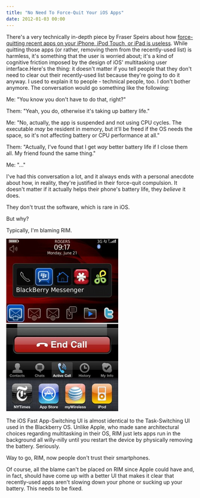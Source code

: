 ```yaml
---
title: "No Need To Force-Quit Your iOS Apps"
date: 2012-01-03 00:00
---
```


There's a very technically in-depth piece by Fraser Speirs about how [force-quitting recent apps on your iPhone, iPod Touch, or iPad is useless](http://speirs.org/blog/2012/1/2/misconceptions-about-ios-multitasking.html). While quitting those apps (or rather, removing them from the recently-used list) is harmless, it's something that the user is worried about; it's a kind of cognitive friction imposed by the design of iOS' multitasking user interface.<!--more-->Here's the thing: it doesn't matter if you tell people that they don't need to clear out their recently-used list because they're going to do it anyway. I used to explain it to people - technical people, too. I don't bother anymore. The conversation would go something like the following:

Me: "You know you don't have to do that, right?"

Them: "Yeah, you do, otherwise it's taking up battery life."

Me: "No, actually, the app is suspended and not using CPU cycles. The executable _may_ be resident in memory, but it'll be freed if the OS needs the space, so it's not affecting battery or CPU performance at all."

Them: "Actually, I've found that I get _way_ better battery life if I close them all. My friend found the same thing."

Me: "..."

I've had this conversation a lot, and it always ends with a personal anecdote about how, in reality, they're justified in their force-quit compulsion. It doesn't matter if it actually helps their phone's battery life, they _believe_ it does.

They don't trust the software, which is rare in iOS.

But why?

Typically, I'm blaming RIM.

 ![](/img/import/blog/2012/01/misconceptions-ios-multitasking/B47630F2FC364308B1FBF06D4FDDBEE8.jpg) ![](/img/import/blog/2012/01/misconceptions-ios-multitasking/DCC6DD50B874486AA208526337F48959.jpg)

The iOS Fast App-Switching UI is almost identical to the Task-Switching UI used in the Blackberry OS. Unlike Apple, who made sane architectural choices regarding multitasking in their OS, RIM just lets apps run in the background all willy-nilly until you restart the device by physically removing the battery. Seriously.

Way to go, RIM, now people don't trust their smartphones.

Of course, all the blame can't be placed on RIM since Apple could have and, in fact, should have come up with a better UI that makes it clear that recently-used apps aren't slowing down your phone or sucking up your battery. This needs to be fixed.

<!-- more -->
